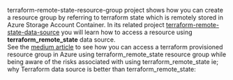 terraform-remote-state-resource-group project shows how you can create a resource group by referring to terraform state which is remotely stored in Azure Storage Account Container.
In its related project [terraform-remote-state-data-source](https://github.com/madhubanti0007/terraform-code-samples/tree/master/terraform-remote-state-data-source) you will learn how to access a resource using **terraform_remote_state** data source. <br/>
See the [medium article](https://medium.com/@madhubanti0007/data-sources-or-terraform-remote-state-in-terraform-make-your-control-secured-over-cloud-c20c0511d9cf) to see how you can access a terraform provisioned resource group in Azure using terraform_remote_state resource group while being aware of the risks associated with using terraform_remote_state ie; why Terraform data source is better than terraform_remote_state:

